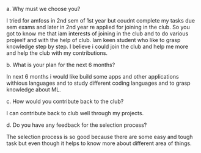 a. Why must we choose you?

   I tried for amfoss in 2nd sem of 1st year but coudnt complete my tasks due sem    exams and later in 2nd year re applied for joining in the club. So you got to know me that iam interests of joining in the club and to do various projeelf and with the help of club. Iam keen student who like to grasp knowledge step by step. I believe i could join the club and help me more and help the club with my contributions.

b. What is your plan for the next 6 months?

   In next 6 months i would like build some apps and other applications withious  languages and to study different coding languages and to grasp knowledge about ML.

c. How would you contribute back to the club?

   I can contribute back to club well through my projects.

d. Do you have any feedback for the selection process?

   The selection process is so good because there are some easy and tough task but even though it helps to know more about different area of things.
